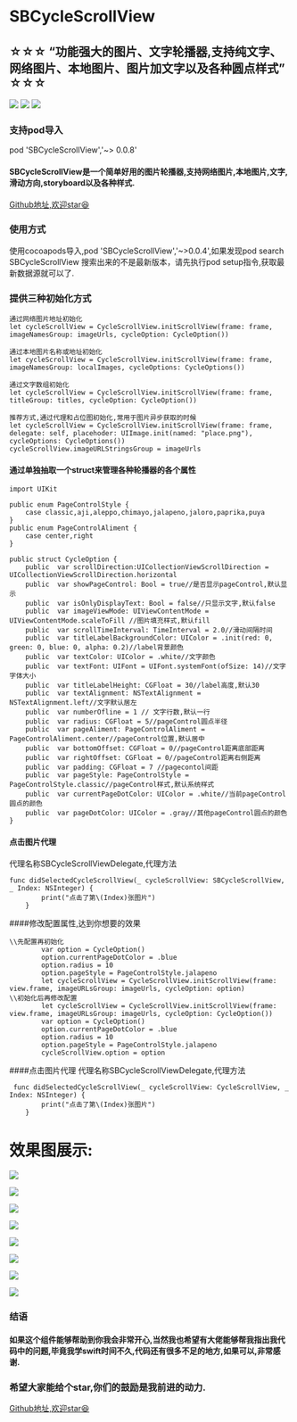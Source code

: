 # SBCycleScrollView
## ☆☆☆ “功能强大的图片、文字轮播器,支持纯文字、网络图片、本地图片、图片加文字以及各种圆点样式” ☆☆☆
![](https://img.shields.io/badge/platform-iOS-red.svg) ![](https://img.shields.io/badge/language-Swift-orange.svg)
![](https://img.shields.io/badge/license-MIT%20License-brightgreen.svg)
### 支持pod导入
pod 'SBCycleScrollView','~> 0.0.8'


#### SBCycleScrollView是一个简单好用的图片轮播器,支持网络图片,本地图片,文字,滑动方向,storyboard以及各种样式.
[Github地址,欢迎star😆](https://github.com/xumaohuai/SBCycleScrollView)
### 使用方式
使用cocoapods导入,pod 'SBCycleScrollView','~>0.0.4',如果发现pod search SBCycleScrollView 搜索出来的不是最新版本，请先执行pod setup指令,获取最新数据源就可以了.
### 提供三种初始化方式
```
通过网络图片地址初始化
let cycleScrollView = CycleScrollView.initScrollView(frame: frame, imageNamesGroup: imageUrls, cycleOption: CycleOption())
```
```
通过本地图片名称或地址初始化
let cycleScrollView = CycleScrollView.initScrollView(frame: frame, imageNamesGroup: localImages, cycleOptions: CycleOptions())
```
```
通过文字数组初始化
let cycleScrollView = CycleScrollView.initScrollView(frame: frame, titleGroup: titles, cycleOption: CycleOption())
```
```
推荐方式,通过代理和占位图初始化,常用于图片异步获取的时候
let cycleScrollView = CycleScrollView.initScrollView(frame: frame, delegate: self, placehoder: UIImage.init(named: "place.png"), cycleOptions: CycleOptions())
cycleScrollView.imageURLStringsGroup = imageUrls
```
#### 通过单独抽取一个struct来管理各种轮播器的各个属性
```
import UIKit

public enum PageControlStyle {
    case classic,aji,aleppo,chimayo,jalapeno,jaloro,paprika,puya
}
public enum PageControlAliment {
    case center,right
}

public struct CycleOption {
    public  var scrollDirection:UICollectionViewScrollDirection = UICollectionViewScrollDirection.horizontal
    public  var showPageControl: Bool = true//是否显示pageControl,默认显示
    public  var isOnlyDisplayText: Bool = false//只显示文字,默认false
    public  var imageViewMode: UIViewContentMode = UIViewContentMode.scaleToFill //图片填充样式,默认fill
    public  var scrollTimeInterval: TimeInterval = 2.0//滑动间隔时间
    public  var titleLabelBackgroundColor: UIColor = .init(red: 0, green: 0, blue: 0, alpha: 0.2)//label背景颜色
    public  var textColor: UIColor = .white//文字颜色
    public  var textFont: UIFont = UIFont.systemFont(ofSize: 14)//文字字体大小
    public  var titleLabelHeight: CGFloat = 30//label高度,默认30
    public  var textAlignment: NSTextAlignment = NSTextAlignment.left//文字默认居左
    public  var numberOfline = 1 // 文字行数,默认一行
    public  var radius: CGFloat = 5//pageControl圆点半径
    public  var pageAliment: PageControlAliment = PageControlAliment.center//pageControl位置,默认居中
    public  var bottomOffset: CGFloat = 0//pageControl距离底部距离
    public  var rightOffset: CGFloat = 0//pageControl距离右侧距离
    public  var padding: CGFloat = 7 //pagecontol间距
    public  var pageStyle: PageControlStyle = PageControlStyle.classic//pageControl样式,默认系统样式
    public  var currentPageDotColor: UIColor = .white//当前pageControl圆点的颜色
    public  var pageDotColor: UIColor = .gray//其他pageControl圆点的颜色
}
```
#### 点击图片代理
代理名称SBCycleScrollViewDelegate,代理方法
```
func didSelectedCycleScrollView(_ cycleScrollView: SBCycleScrollView, _ Index: NSInteger) {
        print("点击了第\(Index)张图片")
    }
```
####修改配置属性,达到你想要的效果
```
\\先配置再初始化
        var option = CycleOption()
        option.currentPageDotColor = .blue
        option.radius = 10
        option.pageStyle = PageControlStyle.jalapeno
        let cycleScrollView = CycleScrollView.initScrollView(frame: view.frame, imageURLsGroup: imageUrls, cycleOption: option)
\\初始化后再修改配置
        let cycleScrollView = CycleScrollView.initScrollView(frame: view.frame, imageURLsGroup: imageUrls, cycleOption: CycleOption())
        var option = CycleOption()
        option.currentPageDotColor = .blue
        option.radius = 10
        option.pageStyle = PageControlStyle.jalapeno
        cycleScrollView.option = option
```
####点击图片代理
代理名称SBCycleScrollViewDelegate,代理方法
```
 func didSelectedCycleScrollView(_ cycleScrollView: CycleScrollView, _ Index: NSInteger) {
        print("点击了第\(Index)张图片")
    }
```
# 效果图展示:
![](https://upload-images.jianshu.io/upload_images/1220329-e0a6d0c3e7d41be8.gif?imageMogr2/auto-orient/strip)

![](https://upload-images.jianshu.io/upload_images/1220329-4be3f85fa74e4396.gif?imageMogr2/auto-orient/strip)

![](https://upload-images.jianshu.io/upload_images/1220329-a54812076de12935.gif?imageMogr2/auto-orient/strip)

![](https://upload-images.jianshu.io/upload_images/1220329-509c04f4997380a8.gif?imageMogr2/auto-orient/strip)

![](https://upload-images.jianshu.io/upload_images/1220329-2975a790910e946a.gif?imageMogr2/auto-orient/strip)

![](https://upload-images.jianshu.io/upload_images/1220329-217dad2580cb94e7.gif?imageMogr2/auto-orient/strip)

![](https://upload-images.jianshu.io/upload_images/1220329-d6ec969567d2b455.gif?imageMogr2/auto-orient/strip)

![](https://upload-images.jianshu.io/upload_images/1220329-4b2a8d64f0980082.gif?imageMogr2/auto-orient/strip)

### 结语
#### 如果这个组件能够帮助到你我会非常开心,当然我也希望有大佬能够帮我指出我代码中的问题,毕竟我学swift时间不久,代码还有很多不足的地方,如果可以,非常感谢. 
### 希望大家能给个star,你们的鼓励是我前进的动力.

[Github地址,欢迎star😆](https://github.com/xumaohuai/SBCycleScrollView)

